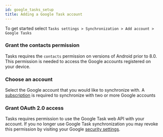 ```yaml
---
id: google_tasks_setup
title: Adding a Google Task account
---
```


To get started select ```Tasks settings > Synchronization > Add account >
Google Tasks```

### Grant the contacts permission

Tasks requires the `contacts` permission on versions of Android prior to 8.0.
This permission is needed to access the Google accounts registered on your
device.

### Choose an account

Select the Google account that you would like to synchronize with. A
[subscription](subscribe.md) is required to synchronize with two or more Google
accounts

### Grant OAuth 2.0 access

Tasks requires permission to use the Google Task web API with your account. If
you no longer use Google Task synchronization you may revoke this permission by
visiting your Google [security
settings](https://myaccount.google.com/permissions).

